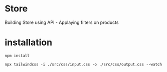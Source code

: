 # Store
Building Store using API - Applaying filters on products 

# installation
`
npm install
`

`
npx tailwindcss -i ./src/css/input.css -o ./src/css/output.css --watch
`